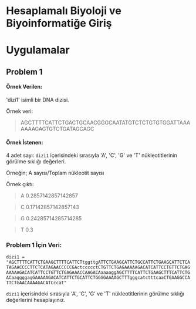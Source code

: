 # Hesaplamalı Biyoloji ve Biyoinformatiğe Giriş

# Uygulamalar

## Problem 1

#### Örnek Verilen:

'dizi1' isimli bir DNA dizisi.

Örnek veri:

> AGCTTTTCATTCTGACTGCAACGGGCAATATGTCTCTGTGTGGATTAAAAAAAGAGTGTCTGATAGCAGC

#### Örnek İstenen:

4 adet sayı: `dizi1` içerisindeki sırasıyla 'A', 'C', 'G' ve 'T' nükleotitlerinin görülme sıklığı değerleri.

Örneğin; A sayısı/Toplam nükleotit sayısı

Örnek çıktı:

> A 0.2857142857142857

> C 0.17142857142857143

> G 0.24285714285714285

> T 0.3

### Problem 1 İçin Veri:

`dizi1 = "AGCTTTTCATTCTGAAGCTTTTCATTCTtggttgATTCTGAAGCATTCTGCCATTCTGAAGCATTCTCATAGAACCCCTTCTCATAGAACCCCCGActccccctCTGTTCTGAGAAAAAGACATCATTCCTGTTCTGAGAAAAAGACATCATTCCTGTTCTGAGAAACCAAGACAaaaaggAGCTTTTCATTCTGAAGCTTTCATTCTGACaaggggagGAAAAAGACATCATTCTGCATTCTGGGGAAAAGCTTTgggcatctttcaaCTGAAGGCCATTCTGAACAAAAGACATCccat"`

`dizi1` içerisindeki sırasıyla 'A', 'C', 'G' ve 'T' nükleotitlerinin görülme sıklığı değerlerini hesaplayınız.
